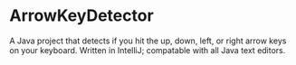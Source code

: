 # ArrowKeyDetector
A Java project that detects if you hit the up, down, left, or right arrow keys on your keyboard. Written in IntelliJ; compatable with all Java text editors.

